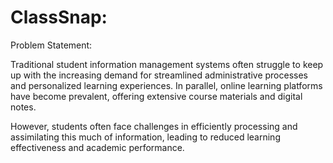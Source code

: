 # ClassSnap: 

Problem Statement:

Traditional student information management systems often struggle to keep up with the increasing demand for streamlined administrative processes and personalized learning experiences. In parallel, online learning platforms have become prevalent, offering extensive course materials and digital notes.

However, students often face challenges in efficiently processing and assimilating this much of information, leading to reduced learning effectiveness and academic performance.
